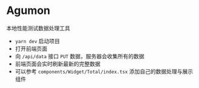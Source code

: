 # Agumon

本地性能测试数据处理工具

- `yarn dev` 启动项目
- 打开前端页面
- 向 `/api/data` 接口 `PUT` 数据，服务器会收集所有的数据
- 前端页面会实时刷新最新的完整数据
- 可以参考 `components/Widget/Total/index.tsx` 添加自己的数据处理与展示组件
